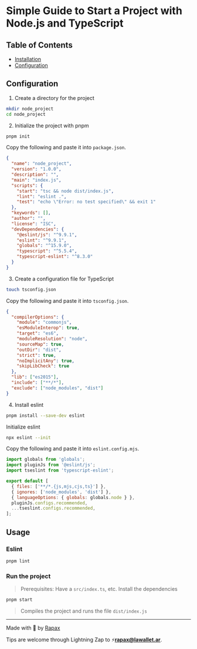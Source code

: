 # Simple Guide to Start a Project with Node.js and TypeScript

## Table of Contents

- [Installation](#installation)
- [Configuration](#configuration)

## Configuration

1. Create a directory for the project

```bash
mkdir node_project
cd node_project
```

2. Initialize the project with pnpm

```bash
pnpm init
```

Copy the following and paste it into `package.json`.

```json
{
  "name": "node_project",
  "version": "1.0.0",
  "description": "",
  "main": "index.js",
  "scripts": {
    "start": "tsc && node dist/index.js",
    "lint": "eslint .",
    "test": "echo \"Error: no test specified\" && exit 1"
  },
  "keywords": [],
  "author": "",
  "license": "ISC",
  "devDependencies": {
    "@eslint/js": "^9.9.1",
    "eslint": "^9.9.1",
    "globals": "^15.9.0",
    "typescript": "^5.5.4",
    "typescript-eslint": "^8.3.0"
  }
}
```

3. Create a configuration file for TypeScript

```bash
touch tsconfig.json
```

Copy the following and paste it into `tsconfig.json`.

```json
{
  "compilerOptions": {
    "module": "commonjs",
    "esModuleInterop": true,
    "target": "es6",
    "moduleResolution": "node",
    "sourceMap": true,
    "outDir": "dist",
    "strict": true,
    "noImplicitAny": true,
    "skipLibCheck": true
  },
  "lib": ["es2015"],
  "include": ["**/*"],
  "exclude": ["node_modules", "dist"]
}
```

4. Install eslint

```bash
pnpm install --save-dev eslint
```

Initialize eslint

```bash
npx eslint --init
```

Copy the following and paste it into `eslint.config.mjs`.

```javascript
import globals from 'globals';
import pluginJs from '@eslint/js';
import tseslint from 'typescript-eslint';

export default [
  { files: ['**/*.{js,mjs,cjs,ts}'] },
  { ignores: ['node_modules', 'dist'] },
  { languageOptions: { globals: globals.node } },
  pluginJs.configs.recommended,
  ...tseslint.configs.recommended,
];
```

## Usage

### Eslint

```bash
pnpm lint
```

### Run the project

> Prerequisites:
> Have a `src/index.ts`, etc.
> Install the dependencies

```bash
pnpm start
```

> Compiles the project and runs the file `dist/index.js`

---

Made with :open_hands: by [Rapax](https://rapax.dev)

Tips are welcome through Lightning Zap to :zap:**rapax@lawallet.ar**.
